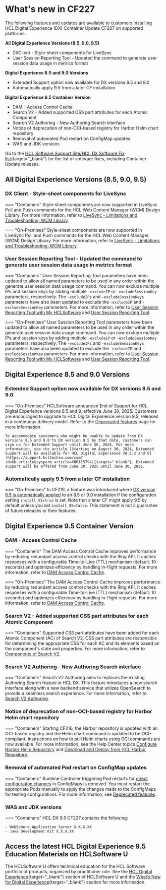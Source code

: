 # What's new in CF227

The following features and updates are available to customers installing HCL Digital Experience (DX) Container Update CF227 on supported platforms:

**All Digital Experience Versions (8.5, 9.0, 9.5)**

- DXClient - Style-sheet components for LiveSync
- User Session Reporting Tool - Updated the command to generate user session data usage in metrics format

**Digital Experience 8.5 and 9.0 Versions**

- Extended Support option now available for DX versions 8.5 and 9.0
- Automatically apply 9.5 from a later CF installation

**Digital Experience 9.5 Container Version**

- DAM - Access Control Cache
- Search V2 - Added supported CSS part attributes for each Atomic Component
- Search V2 Authoring - New Authoring Search interface
- Notice of deprecation of non-OCI-based registry for Harbor Helm chart repository
- Removal of automated Pod restart on ConfigMap updates
- WAS and JDK versions

Go to the [HCL Software Support Site/HCL DX Software Fix list](https://support.hcltechsw.com/csm?id=kb_article&sysparm_article=KB0013939&sys_kb_id=519ebc84db1c341055f38d6d13961959){target="_blank"} for the list of software fixes, including Container Update releases.

## All Digital Experience Versions (8.5, 9.0, 9.5)

### DX Client - Style-sheet components for LiveSync

=== "Containers"
    Style-sheet components are now supported in LiveSync Pull and Push commands for the HCL Web Content Manager (WCM) Design Library. For more information, refer to [LiveSync - Limitations and Troubleshooting: WCM Library](../../extend_dx/development_tools/dxclient/dxclient_artifact_types/livesync.md#wcm-design-library).

=== "On-Premises"
    Style-sheet components are now supported in LiveSync Pull and Push commands for the HCL Web Content Manager (WCM) Design Library. For more information, refer to [LiveSync - Limitations and Troubleshooting: WCM Library](../../extend_dx/development_tools/dxclient/dxclient_artifact_types/livesync.md#wcm-design-library).

### User Session Reporting Tool - Updated the command to generate user session data usage in metrics format

=== "Containers"
    User Session Reporting Tool parameters have been updated to allow all named parameters to be used in any order within the generate user session data usage command. You can now exclude multiple IPs and session keys by adding multiple `-excludeIP` or `-excludeSessionKey` parameters, respectively. The `-excludeIPs` and `-excludeSessionKeys` parameters have also been updated to exclude the `-excludeIP` and `-excludeSessionKey` parameters. For more information, refer to [User Session Reporting Tool with My HCLSoftware](../../get_started/download/software_licensing_portal/configure_entitlement_checks/user_session_reporting_tool_non_kubernetes.md) and [User Session Reporting Tool](../../get_started/download/software_licensing_portal/configure_entitlement_checks/user_session_reporting_tool.md).

=== "On-Premises"
    User Session Reporting Tool parameters have been updated to allow all named parameters to be used in any order within the generate user session data usage command. You can now exclude multiple IPs and session keys by adding multiple `-excludeIP` or `-excludeSessionKey` parameters, respectively. The `-excludeIPs` and `-excludeSessionKeys` parameters have also been updated to exclude the `-excludeIP` and `-excludeSessionKey` parameters. For more information, refer to [User Session Reporting Tool with My HCLSoftware](../../get_started/download/software_licensing_portal/configure_entitlement_checks/user_session_reporting_tool_non_kubernetes.md) and [User Session Reporting Tool](../../get_started/download/software_licensing_portal/configure_entitlement_checks/user_session_reporting_tool.md).

## Digital Experience 8.5 and 9.0 Versions

### Extended Support option now available for DX versions 8.5 and 9.0

=== "On-Premises"
    HCLSoftware announced End of Support for HCL Digital Experience versions 8.5 and 9, effective June 30, 2025. Customers are encouraged to upgrade to HCL Digital Experience version 9.5, released in a continuous delivery model. Refer to the [Deprecated features](../deprecated_features.md) page for more information.

    To accommodate customers who might be unable to update from DX versions 8.5 and 9.0 to DX version 9.5 by that date, customers can sign up for Extended Support until June 30, 2025. For more information, see the article [Starting on August 30, 2024, Extended Support will be available for HCL Digital Experience V8.5.x and 9](https://support.hcltechsw.com/csm?id=kb_article&sysparm_article=KB0115794){target="_blank"}. Extended support will be offered from June 30, 2025 until June 30, 2026.
    
### Automatically apply 9.5 from a later CF installation

=== "On-Premises"
    In CF219, a feature was introduced where [DX version 9.5 is automatically applied](../../deployment/install/traditional/cf_install/index.md) to an 8.5 or 9.0 installation if the configuration setting `install_95=true` is set. Note that a later CF might apply 9.5 by default unless you set `install_95=false`. This statement is not a guarantee of future releases or their features.

## Digital Experience 9.5 Container Version

### DAM - Access Control Cache

=== "Containers"
    The DAM Access Control Cache improves performance by reducing redundant access control checks with the Ring API. It caches responses with a configurable Time-to-Live (TTL) mechanism (default: 10 seconds) and optimizes efficiency by handling in-flight requests. For more information, refer to [DAM Access Control Cache](../../manage_content/digital_assets/usage/managing_dam/dam_access_control_cache.md).

=== "On-Premises"
    The DAM Access Control Cache improves performance by reducing redundant access control checks with the Ring API. It caches responses with a configurable Time-to-Live (TTL) mechanism (default: 10 seconds) and optimizes efficiency by handling in-flight requests. For more information, refer to [DAM Access Control Cache](../../manage_content/digital_assets/usage/managing_dam/dam_access_control_cache.md).

### Search V2 - Added supported CSS part attributes for each Atomic Component

=== "Containers"
    Supported CSS part attributes have been added for each Atomic Component (AC) of Search V2. CSS part attributes are responsible for determining the appropriate CSS for each AC and its elements based on the component's state and properties. For more information, refer to [Components of Search V2](../../build_sites/search_v2/components.md).

### Search V2 Authoring - New Authoring Search interface

=== "Containers"
    Search V2 Authoring aims to replaces the existing Authoring Search feature in HCL DX. This feature introduces a new search interface along with a new backend service that utilizes OpenSearch to provide a seamless search experience. For more information, refer to [Search V2 Authoring](../../).

### Notice of deprecation of non-OCI-based registry for Harbor Helm chart repository

=== "Containers"
    Starting CF216, the Harbor repository is updated with an OCI-based registry and the Helm chart command is updated to be OCI-compliant. Instructions on how to pull Helm charts using OCI commands are now available. For more information, see the Help Center topics [Configure Harbor Helm Repository](../../deployment/install/container/helm_deployment/preparation/get_the_code/configure_harbor_helm_repo.md) and [Download and Deploy from HCL Harbor Repository](../../get_started/download/harbor_container_registry.md).

### Removal of automated Pod restart on ConfigMap updates

=== "Containers"
    Runtime Controller triggering Pod restarts for [direct configuration changes](../../deployment/manage/container_configuration/index.md#rollout-of-configuration-changes) in ConfigMaps is removed. You must restart the appropriate Pods manually to apply the changes made to the ConfigMaps for testing configurations. For more information, see [Deprecated features](../deprecated_features.md).

### WAS and JDK versions

=== "Containers"
    HCL DX 9.5 CF227 contains the following:

    - WebSphere Application Server X.X.X.XX
    - Java Development Kit X.X.X.XX

## Access the latest HCL Digital Experience 9.5 Education Materials on HCLSoftware U

The HCLSoftware U offers technical education for the HCL Software portfolio of products, organized by practitioner role. See the [HCL Digital Experience](https://hclsoftwareu.hcltechsw.com/hcl-dx){target="_blank"} section of HCLSoftware U and the [What’s New for Digital Experience](https://hclsoftwareu.hcltechsw.com/courses?search=eyJjYXQiOiI1NSIsInRpdGxlIjoiIiwiZmlsdGVyIjoiIn0=){target="_blank"} section for more information.
